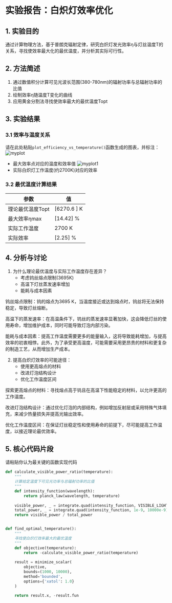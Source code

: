 # 实验报告：白炽灯效率优化

## 1. 实验目的
通过计算物理方法，基于普朗克辐射定律，研究白炽灯发光效率η与灯丝温度T的关系，寻找使效率最大化的最优温度，并分析其实际可行性。

## 2. 方法简述
1. 通过数值积分计算可见光波长范围(380-780nm)的辐射功率与总辐射功率的比值
2. 绘制效率η随温度T变化的曲线
3. 应用黄金分割法寻找使效率最大的最优温度Topt

## 3. 实验结果
### 3.1 效率与温度关系
请在此处粘贴`plot_efficiency_vs_temperature()`函数生成的图表，并标注：
![myplot](https://github.com/user-attachments/assets/4c970bd2-fdee-47dc-a297-0ec589526aba)
- 最大效率点对应的温度和效率值
![myplot1](https://github.com/user-attachments/assets/9cdd0116-4422-4ebb-b3d5-42e131872f2c)
- 实际白炽灯工作温度(约2700K)对应的效率

### 3.2 最优温度计算结果
| 参数 | 值 |
|------|----|
| 理论最优温度Topt | [6270.6 ] K |
| 最大效率ηmax | [14.42] % |
| 实际工作温度 | 2700 K |
| 实际效率 | [2.25] % |

## 4. 分析与讨论
1. 为什么理论最优温度与实际工作温度存在差异？
   - 考虑钨丝熔点限制(3695K)
   - 高温下灯丝蒸发速率增加
   - 能耗与成本因素

钨丝熔点限制：钨的熔点为3695 K，当温度接近或达到熔点时，钨丝将无法保持稳定，导致灯丝熔断。

高温下的蒸发速率：在高温条件下，钨丝的蒸发速率显著加快，这会降低灯丝的使用寿命，增加维护成本，同时可能导致灯泡内部污染。

能耗与成本因素：提高工作温度需要更多的能量输入，这将导致能耗增加，与提高效率的初衷相悖。此外，为了承受更高温度，可能需要采用更昂贵的材料和更复杂的制造工艺，从而增加生产成本。

2. 提高白炽灯效率的可能途径：
   - 使用更高熔点的材料
   - 改进灯泡结构设计
   - 优化工作温度区间

探索更高熔点的材料：寻找熔点高于钨且在高温下性能稳定的材料，以允许更高的工作温度。

改进灯泡结构设计：通过优化灯泡的内部结构，例如增加反射层或采用特殊气体填充，来减少热量损失并提高光输出效率。

优化工作温度区间：在保证灯丝稳定性和使用寿命的前提下，尽可能提高工作温度，以接近理论最优效率。

## 5. 核心代码片段
请粘贴你认为最关键的函数实现代码

```python
def calculate_visible_power_ratio(temperature):
    """
    计算给定温度下可见光功率与总辐射功率的比值
    """
    def intensity_function(wavelength):
        return planck_law(wavelength, temperature)
    
    visible_power, _ = integrate.quad(intensity_function, VISIBLE_LIGHT_MIN, VISIBLE_LIGHT_MAX)
    total_power, _ = integrate.quad(intensity_function, 1e-9, 10000e-9)
    return visible_power / total_power


def find_optimal_temperature():
    """
    寻找使白炽灯效率最大的最优温度
    """
    def objective(temperature):
        return -calculate_visible_power_ratio(temperature)
    
    result = minimize_scalar(
        objective,
        bounds=(1000, 10000),
        method='bounded',
        options={'xatol': 1.0}
    )
    
    return result.x, -result.fun
```
